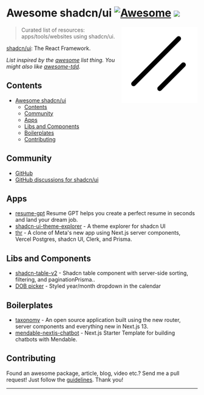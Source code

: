 # Awesome shadcn/ui [![Awesome](https://cdn.rawgit.com/sindresorhus/awesome/d7305f38d29fed78fa85652e3a63e154dd8e8829/media/badge.svg)](https://github.com/sindresorhus/awesome) ![](https://img.shields.io/badge/unicodeveloper-approved-brightgreen.svg)

[<img src="./logo.svg" align="right" width="200">](https://ui.shadcn.com/)

> Curated list of resources:  apps/tools/websites using shadcn/ui.

[shadcn/ui](https://github.com/shadcn/ui): The React Framework.

_List inspired by the [awesome](https://github.com/sindresorhus/awesome) list thing. You might also like [awesome-tdd](https://github.com/unicodeveloper/awesome-tdd)._

## Contents

- [Awesome shadcn/ui ](#awesome-shadcn--)
  - [Contents](#contents)
  - [Community](#community)
  - [Apps](#apps)
  - [Libs and Components](#libs)
  - [Boilerplates](#boilerplates)
  - [Contributing](#contributing)

## Community

- [GitHub](https://github.com/shadcn/ui)
- [GitHub discussions for shadcn/ui](https://github.com/shadcn/ui/discussions)


## Apps
- [resume-gpt](https://github.com/nphivu414/resume-gpt) Resume GPT helps you create a perfect resume in seconds and land your dream job.
- [shadcn-ui-theme-explorer](https://github.com/luisFilipePT/shadcn-ui-theme-explorer) - A theme explorer for shadcn UI
- [thr](https://github.com/ishaan1013/thr) - A clone of Meta's new app using Next.js server components, Vercel Postgres, shadcn UI, Clerk, and Prisma.


## Libs and Components
- [shadcn-table-v2](https://github.com/sadmann7/shadcn-table-v2) - Shadcn table component with server-side sorting, filtering, and paginationPrisma..
- [DOB picker](https://gist.github.com/tanishqsh/6e5284b36c29c0e2effc6e187c8f911a) - Styled year/month dropdown in the calendar 

## Boilerplates
- [taxonomy](https://github.com/shadcn/taxonomy) - An open source application built using the new router, server components and everything new in Next.js 13.
- [mendable-nextjs-chatbot](https://github.com/mendableai/mendable-nextjs-chatbot) - Next.js Starter Template for building chatbots with Mendable.


## Contributing

Found an awesome package, article, blog, video etc.? Send me a pull request! Just follow the [guidelines](/CONTRIBUTING.md). Thank you!

---


